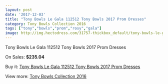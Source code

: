 ```yaml
---
layout: post
date: '2017-12-03'
title: "Tony Bowls Le Gala 112512 Tony Bowls 2017 Prom Dresses"
category: Tony Bowls Collection 2016
tags: ["tony","bowls","prom","rosy","gala"]
image: http://img.hectodress.com/31757-thickbox_default/tony-bowls-le-gala-112512-tony-bowls-2012-prom-dresses.jpg
---
```

Tony Bowls Le Gala 112512 Tony Bowls 2017 Prom Dresses

On Sales: **$235.04**
<a href="https://www.hectodress.com/tony-bowls-collection-2013/14489-tony-bowls-le-gala-112512-tony-bowls-2012-prom-dresses.html"><amp-img layout="responsive" width="600" height="600" src="//img.hectodress.com/31757-thickbox_default/tony-bowls-le-gala-112512-tony-bowls-2012-prom-dresses.jpg" alt="Tony Bowls Le Gala 112512 Tony Bowls 2017 Prom Dresses 0" /></a>
<a href="https://www.hectodress.com/tony-bowls-collection-2013/14489-tony-bowls-le-gala-112512-tony-bowls-2012-prom-dresses.html"><amp-img layout="responsive" width="600" height="600" src="//img.hectodress.com/31761-thickbox_default/tony-bowls-le-gala-112512-tony-bowls-2012-prom-dresses.jpg" alt="Tony Bowls Le Gala 112512 Tony Bowls 2017 Prom Dresses 1" /></a>
<a href="https://www.hectodress.com/tony-bowls-collection-2013/14489-tony-bowls-le-gala-112512-tony-bowls-2012-prom-dresses.html"><amp-img layout="responsive" width="600" height="600" src="//img.hectodress.com/31760-thickbox_default/tony-bowls-le-gala-112512-tony-bowls-2012-prom-dresses.jpg" alt="Tony Bowls Le Gala 112512 Tony Bowls 2017 Prom Dresses 2" /></a>
<a href="https://www.hectodress.com/tony-bowls-collection-2013/14489-tony-bowls-le-gala-112512-tony-bowls-2012-prom-dresses.html"><amp-img layout="responsive" width="600" height="600" src="//img.hectodress.com/31759-thickbox_default/tony-bowls-le-gala-112512-tony-bowls-2012-prom-dresses.jpg" alt="Tony Bowls Le Gala 112512 Tony Bowls 2017 Prom Dresses 3" /></a>
<a href="https://www.hectodress.com/tony-bowls-collection-2013/14489-tony-bowls-le-gala-112512-tony-bowls-2012-prom-dresses.html"><amp-img layout="responsive" width="600" height="600" src="//img.hectodress.com/31758-thickbox_default/tony-bowls-le-gala-112512-tony-bowls-2012-prom-dresses.jpg" alt="Tony Bowls Le Gala 112512 Tony Bowls 2017 Prom Dresses 4" /></a>

Buy it: [Tony Bowls Le Gala 112512 Tony Bowls 2017 Prom Dresses](https://www.hectodress.com/tony-bowls-collection-2013/14489-tony-bowls-le-gala-112512-tony-bowls-2012-prom-dresses.html "Tony Bowls Le Gala 112512 Tony Bowls 2017 Prom Dresses")

View more: [Tony Bowls Collection 2016](https://www.hectodress.com/259-tony-bowls-collection-2013 "Tony Bowls Collection 2016")